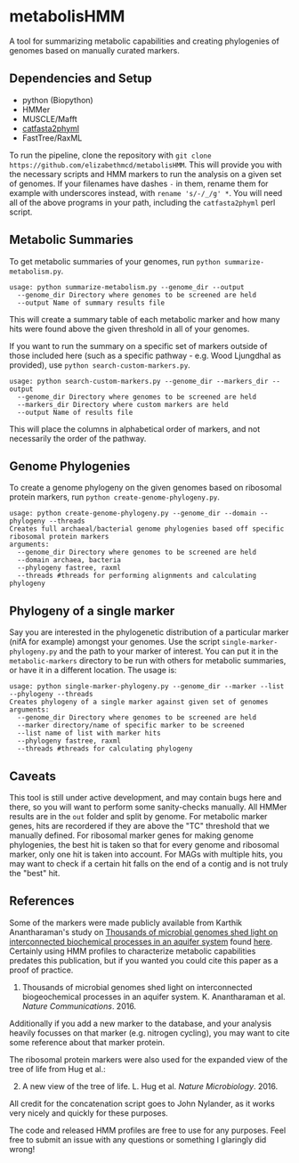 # metabolisHMM

A tool for summarizing metabolic capabilities and creating phylogenies of genomes based on manually curated markers.

## Dependencies and Setup 

- python (Biopython)
- HMMer
- MUSCLE/Mafft
- [catfasta2phyml](https://github.com/nylander/catfasta2phyml)
- FastTree/RaxML

To run the pipeline, clone the repository with `git clone https://github.com/elizabethmcd/metabolisHMM`. This will provide you with the necessary scripts and HMM markers to run the analysis on a given set of genomes. If your filenames have dashes `-` in them, rename them for example with underscores instead, with `rename 's/-/_/g' *`. You will need all of the above programs in your path, including the `catfasta2phyml` perl script.

## Metabolic Summaries

To get metabolic summaries of your genomes, run `python summarize-metabolism.py`. 
```
usage: python summarize-metabolism.py --genome_dir --output
  --genome_dir Directory where genomes to be screened are held
  --output Name of summary results file
```

This will create a summary table of each metabolic marker and how many hits were found above the given threshold in all of your genomes. 

If you want to run the summary on a specific set of markers outside of those included here (such as a specific pathway - e.g. Wood Ljungdhal as provided), use `python search-custom-markers.py`. 
```
usage: python search-custom-markers.py --genome_dir --markers_dir --output
  --genome_dir Directory where genomes to be screened are held
  --markers_dir Directory where custom markers are held
  --output Name of results file
```

This will place the columns in alphabetical order of markers, and not necessarily the order of the pathway.

## Genome Phylogenies

To create a genome phylogeny on the given genomes based on ribosomal protein markers, run `python create-genome-phylogeny.py`. 

```
usage: python create-genome-phylogeny.py --genome_dir --domain --phylogeny --threads
Creates full archaeal/bacterial genome phylogenies based off specific ribosomal protein markers
arguments:
  --genome_dir Directory where genomes to be screened are held
  --domain archaea, bacteria
  --phylogeny fastree, raxml
  --threads #threads for performing alignments and calculating phylogeny
```

## Phylogeny of a single marker

Say you are interested in the phylogenetic distribution of a particular marker (nifA for example) amongst your genomes. Use the script `single-marker-phylogeny.py` and the path to your marker of interest. You can put it in the `metabolic-markers` directory to be run with others for metabolic summaries, or have it in a different location. The usage is: 

```
usage: python single-marker-phylogeny.py --genome_dir --marker --list --phylogeny --threads
Creates phylogeny of a single marker against given set of genomes
arguments:
  --genome_dir Directory where genomes to be screened are held
  --marker directory/name of specific marker to be screened
  --list name of list with marker hits
  --phylogeny fastree, raxml
  --threads #threads for calculating phylogeny
```

## Caveats 

This tool is still under active development, and may contain bugs here and there, so you will want to perform some sanity-checks manually. All HMMer results are in the `out` folder and split by genome. For metabolic marker genes, hits are recordered if they are above the "TC" threshold that we manually defined. For ribosomal marker genes for making genome phylogenies, the best hit is taken so that for every genome and ribosomal marker, only one hit is taken into account. For MAGs with multiple hits, you may want to check if a certain hit falls on the end of a contig and is not truly the "best" hit.  

## References 

Some of the markers were made publicly available from Karthik Anantharaman's study on [Thousands of microbial genomes shed light on interconnected biochemical processes in an aquifer system](https://www.nature.com/articles/ncomms13219) found [here](https://github.com/kanantharaman/metabolic-hmms). Certainly using HMM profiles to characterize metabolic capabilities predates this publication, but if you wanted you could cite this paper as a proof of practice. 

1. Thousands of microbial genomes shed light on interconnected biogeochemical processes in an aquifer system. K. Anantharaman et al. _Nature Communications_. 2016. 

Additionally if you add a new marker to the database, and your analysis heavily focusses on that marker (e.g. nitrogen cycling), you may want to cite some reference about that marker protein. 

The ribosomal protein markers were also used for the expanded view of the tree of life from Hug et al.:

2. A new view of the tree of life. L. Hug et al. _Nature Microbiology_. 2016.

All credit for the concatenation script goes to John Nylander, as it works very nicely and quickly for these purposes. 

The code and released HMM profiles are free to use for any purposes. Feel free to submit an issue with any questions or something I glaringly did wrong! 